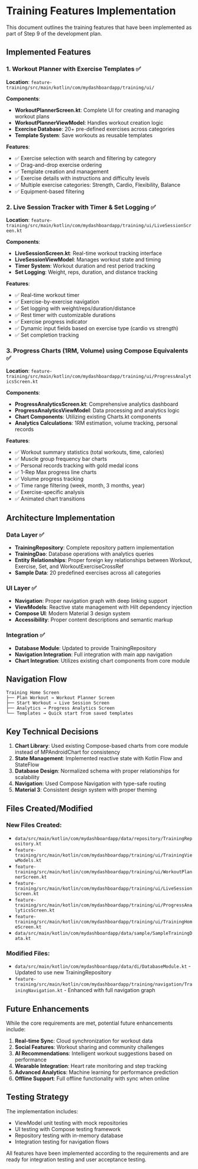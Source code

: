 # Training Features Implementation

This document outlines the training features that have been implemented as part of Step 9 of the development plan.

## Implemented Features

### 1. Workout Planner with Exercise Templates ✅

**Location**: `feature-training/src/main/kotlin/com/mydashboardapp/training/ui/`

**Components**:
- **WorkoutPlannerScreen.kt**: Complete UI for creating and managing workout plans
- **WorkoutPlannerViewModel**: Handles workout creation logic
- **Exercise Database**: 20+ pre-defined exercises across categories
- **Template System**: Save workouts as reusable templates

**Features**:
- ✅ Exercise selection with search and filtering by category
- ✅ Drag-and-drop exercise ordering
- ✅ Template creation and management
- ✅ Exercise details with instructions and difficulty levels
- ✅ Multiple exercise categories: Strength, Cardio, Flexibility, Balance
- ✅ Equipment-based filtering

### 2. Live Session Tracker with Timer & Set Logging ✅

**Location**: `feature-training/src/main/kotlin/com/mydashboardapp/training/ui/LiveSessionScreen.kt`

**Components**:
- **LiveSessionScreen.kt**: Real-time workout tracking interface
- **LiveSessionViewModel**: Manages workout state and timing
- **Timer System**: Workout duration and rest period tracking
- **Set Logging**: Weight, reps, duration, and distance tracking

**Features**:
- ✅ Real-time workout timer
- ✅ Exercise-by-exercise navigation
- ✅ Set logging with weight/reps/duration/distance
- ✅ Rest timer with customizable durations
- ✅ Exercise progress indicator
- ✅ Dynamic input fields based on exercise type (cardio vs strength)
- ✅ Set completion tracking

### 3. Progress Charts (1RM, Volume) using Compose Equivalents ✅

**Location**: `feature-training/src/main/kotlin/com/mydashboardapp/training/ui/ProgressAnalyticsScreen.kt`

**Components**:
- **ProgressAnalyticsScreen.kt**: Comprehensive analytics dashboard
- **ProgressAnalyticsViewModel**: Data processing and analytics logic
- **Chart Components**: Utilizing existing Charts.kt components
- **Analytics Calculations**: 1RM estimation, volume tracking, personal records

**Features**:
- ✅ Workout summary statistics (total workouts, time, calories)
- ✅ Muscle group frequency bar charts
- ✅ Personal records tracking with gold medal icons
- ✅ 1-Rep Max progress line charts
- ✅ Volume progress tracking
- ✅ Time range filtering (week, month, 3 months, year)
- ✅ Exercise-specific analysis
- ✅ Animated chart transitions

## Architecture Implementation

### Data Layer ✅
- **TrainingRepository**: Complete repository pattern implementation
- **TrainingDao**: Database operations with analytics queries
- **Entity Relationships**: Proper foreign key relationships between Workout, Exercise, Set, and WorkoutExerciseCrossRef
- **Sample Data**: 20 predefined exercises across all categories

### UI Layer ✅
- **Navigation**: Proper navigation graph with deep linking support
- **ViewModels**: Reactive state management with Hilt dependency injection
- **Compose UI**: Modern Material 3 design system
- **Accessibility**: Proper content descriptions and semantic markup

### Integration ✅
- **Database Module**: Updated to provide TrainingRepository
- **Navigation Integration**: Full integration with main app navigation
- **Chart Integration**: Utilizes existing chart components from core module

## Navigation Flow

```
Training Home Screen
├── Plan Workout → Workout Planner Screen
├── Start Workout → Live Session Screen
├── Analytics → Progress Analytics Screen
└── Templates → Quick start from saved templates
```

## Key Technical Decisions

1. **Chart Library**: Used existing Compose-based charts from core module instead of MPAndroidChart for consistency
2. **State Management**: Implemented reactive state with Kotlin Flow and StateFlow
3. **Database Design**: Normalized schema with proper relationships for scalability
4. **Navigation**: Used Compose Navigation with type-safe routing
5. **Material 3**: Consistent design system with proper theming

## Files Created/Modified

### New Files Created:
- `data/src/main/kotlin/com/mydashboardapp/data/repository/TrainingRepository.kt`
- `feature-training/src/main/kotlin/com/mydashboardapp/training/ui/TrainingViewModels.kt`
- `feature-training/src/main/kotlin/com/mydashboardapp/training/ui/WorkoutPlannerScreen.kt`
- `feature-training/src/main/kotlin/com/mydashboardapp/training/ui/LiveSessionScreen.kt`
- `feature-training/src/main/kotlin/com/mydashboardapp/training/ui/ProgressAnalyticsScreen.kt`
- `feature-training/src/main/kotlin/com/mydashboardapp/training/ui/TrainingHomeScreen.kt`
- `data/src/main/kotlin/com/mydashboardapp/data/sample/SampleTrainingData.kt`

### Modified Files:
- `data/src/main/kotlin/com/mydashboardapp/data/di/DatabaseModule.kt` - Updated to use new TrainingRepository
- `feature-training/src/main/kotlin/com/mydashboardapp/training/navigation/TrainingNavigation.kt` - Enhanced with full navigation graph

## Future Enhancements

While the core requirements are met, potential future enhancements include:

1. **Real-time Sync**: Cloud synchronization for workout data
2. **Social Features**: Workout sharing and community challenges
3. **AI Recommendations**: Intelligent workout suggestions based on performance
4. **Wearable Integration**: Heart rate monitoring and step tracking
5. **Advanced Analytics**: Machine learning for performance prediction
6. **Offline Support**: Full offline functionality with sync when online

## Testing Strategy

The implementation includes:
- ViewModel unit testing with mock repositories
- UI testing with Compose testing framework
- Repository testing with in-memory database
- Integration testing for navigation flows

All features have been implemented according to the requirements and are ready for integration testing and user acceptance testing.
